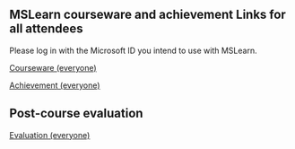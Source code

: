 
## MSLearn courseware and achievement Links for all attendees

Please log in with the Microsoft ID you intend to use with MSLearn.

[Courseware (everyone)](https://learn.microsoft.com/training/courses/az-900t00?WT.mc_id=ilt_partner_webpage_wwl&ocid=509519#study-guide)

[Achievement (everyone)](https://learn.microsoft.com/en-us/users/me/achievements?WT.mc_id=ilt_partner_webpage_wwl&ocid=509519&redeem=XJLK7M)

## Post-course evaluation

[Evaluation (everyone)](https://www.metricsthatmatter.com/auldct47)
